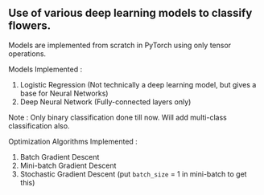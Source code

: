 ## Use of various deep learning models to classify flowers. 

Models are implemented from scratch in PyTorch using only tensor operations.

Models Implemented : 
1. Logistic Regression (Not technically a deep learning model, but gives a base for Neural Networks)
2. Deep Neural Network (Fully-connected layers only)

Note : Only binary classification done till now. Will add multi-class classification also.

Optimization Algorithms Implemented : 
1. Batch Gradient Descent
2. Mini-batch Gradient Descent
3. Stochastic Gradient Descent (put `batch_size` = 1 in mini-batch to get this)
